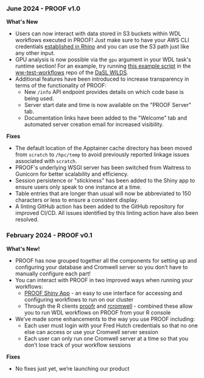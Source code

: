 ### June 2024 - PROOF v1.0
**What's New**
- Users can now interact with data stored in S3 buckets within WDL workflows executed in PROOF! Just make sure to have your AWS CLI credentials [established in Rhino](https://sciwiki.fredhutch.org/scicomputing/access_credentials/#configure-aws-cli) and you can use the S3 path just like any other input.
- GPU analysis is now possible via the `gpu` argument in your WDL task's runtime section! For an example, try running [this example script](https://github.com/getwilds/ww-test-workflows/blob/main/gpuMatrixMult/gpuMatrixMult.wdl) in the [ww-test-workflows](https://github.com/getwilds/ww-test-workflows) repo of the [DaSL WILDS](https://github.com/getwilds).
- Additional features have been introduced to increase transparency in terms of the functionality of PROOF:
    - New `/info` API endpoint provides details on which code base is being used.
    - Server start date and time is now available on the "PROOF Server" tab.
    - Documentation links have been added to the "Welcome" tab and automated server creation email for increased visibility.

**Fixes**
- The default location of the Apptainer cache directory has been moved from `scratch` to `/hpc/temp` to avoid previously reported linkage issues associated with `scratch`.
- PROOF's underlying WSGI server has been switched from Waitress to Gunicorn for better scalability and efficiency.
- Session persistence or "stickiness" has been added to the Shiny app to ensure users only speak to one instance at a time.
- Table entries that are longer than usual will now be abbreviated to 150 characters or less to ensure a consistent display.
- A linting GitHub action has been added to the GitHub repository for improved CI/CD. All issues identified by this linting action have also been resolved.

### February 2024 - PROOF v0.1
**What's New!**
- PROOF has now grouped together all the components for setting up and configuring your database and Cromwell server so you don’t have to manually configure each part!
- You can interact with PROOF in two improved ways when running your workflows:
    - [PROOF Shiny App](https://cromwellapp.fredhutch.org/) - an easy to use interface for accessing and configuring workflows to run on our cluster
    - Through the R clients [proofr](https://getwilds.org/proofr/) and [rcromwell](https://getwilds.org/rcromwell/) - combined these allow you to run WDL workflows on PROOF from your R console 
- We’ve made some enhancements to the way you use PROOF including:
    - Each user must login with your Fred Hutch credentials so that no one else can access or use your Cromwell server session
    - Each user can only run one Cromwell server at a time so that you don’t lose track of your workflow sessions

**Fixes**
- No fixes just yet, we’re launching our product
